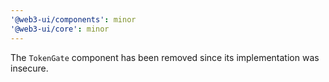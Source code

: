 ```yaml
---
'@web3-ui/components': minor
'@web3-ui/core': minor
---
```


The `TokenGate` component has been removed since its implementation was insecure.
